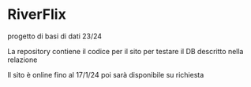# RiverFlix
progetto di basi di dati 23/24

La repository contiene il codice per il sito per testare il DB descritto nella relazione

Il sito è online fino al 17/1/24 poi sarà disponibile su richiesta 
